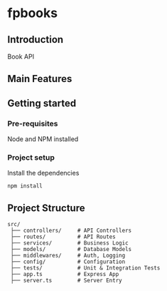 # fpbooks

## Introduction

Book API

## Main Features


## Getting started

### Pre-requisites

Node and NPM installed

### Project setup

Install the dependencies
```shell
npm install
```

## Project Structure

```shell
src/
 ├── controllers/     # API Controllers
 ├── routes/          # API Routes
 ├── services/        # Business Logic
 ├── models/          # Database Models
 ├── middlewares/     # Auth, Logging
 ├── config/          # Configuration
 ├── tests/           # Unit & Integration Tests
 ├── app.ts           # Express App
 ├── server.ts        # Server Entry
```